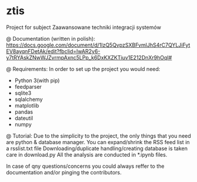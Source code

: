 # ztis
Project for subject Zaawansowane techniki integracji systemów 

@ Documentation (written in polish):
https://docs.google.com/document/d/1lzQ5QvpzSXBFvmlJhS4rC7QYLJiFytEV8ayqnFDetAk/edit?fbclid=IwAR2y6-y7tRYAskZNwWJZvrmpAxnc5LPp_k6DxKXZKTiuv1E212DnXr9hOqI#

@ Requirements:
In order to set up the project you would need:
  - Python 3(with pip)
  - feedparser
  - sqlite3
  - sqlalchemy
  - matplotlib
  - pandas
  - dateutil
  - numpy

@ Tutorial:
Due to the simplicity to the project, the only things that you need are python & database manager.
You can expand/shrink the RSS feed list in a rsslist.txt file
Downloading/duplicate handling/creating database is taken care in download.py
All the analysis are conducted in *.ipynb files.

In case of qny questions/concerns you could always reffer to the documentation and/or pinging the contributors.
